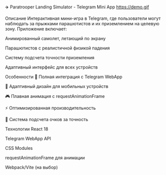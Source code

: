 ✈️ Paratrooper Landing Simulator - Telegram Mini App
https://demo.gif

Описание
Интерактивная мини-игра в Telegram, где пользователи могут наблюдать за прыжками парашютистов и их приземлением на целевую зону. Приложение включает:

Анимированный самолет, летающий по экрану

Парашютистов с реалистичной физикой падения

Систему подсчета точности приземления

Адаптивный интерфейс для всех устройств

Особенности
🚀 Полная интеграция с Telegram WebApp

📱 Адаптивный дизайн для мобильных устройств

🎮 Плавная анимация с requestAnimationFrame

⚡ Оптимизированная производительность

🎯 Система подсчета очков за точность

Технологии
React 18

Telegram WebApp API

CSS Modules

requestAnimationFrame для анимации

Webpack/Vite (на выбор)